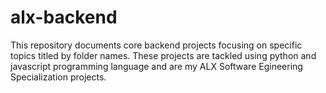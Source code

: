 # alx-backend
This repository documents core backend projects focusing on specific topics titled by folder names. These projects are tackled using python and javascript programming language and are my ALX Software Egineering Specialization projects.
